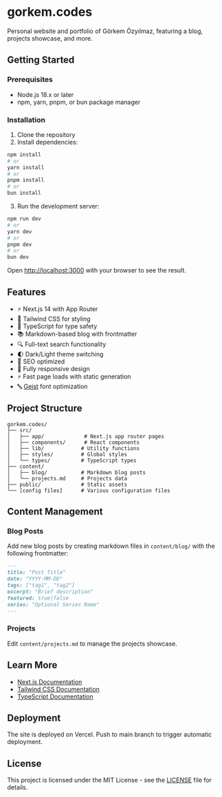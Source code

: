 # gorkem.codes

Personal website and portfolio of Görkem Özyılmaz, featuring a blog, projects showcase, and more.

## Getting Started

### Prerequisites

- Node.js 18.x or later
- npm, yarn, pnpm, or bun package manager

### Installation

1. Clone the repository
2. Install dependencies:

```bash
npm install
# or
yarn install
# or
pnpm install
# or
bun install
```

3. Run the development server:

```bash
npm run dev
# or
yarn dev
# or
pnpm dev
# or
bun dev
```

Open [http://localhost:3000](http://localhost:3000) with your browser to see the result.

## Features

- ⚡️ Next.js 14 with App Router
- 🎨 Tailwind CSS for styling
- 📝 TypeScript for type safety
- 📚 Markdown-based blog with frontmatter
- 🔍 Full-text search functionality
- 🌓 Dark/Light theme switching
- 🎯 SEO optimized
- 📱 Fully responsive design
- ⚡️ Fast page loads with static generation
- 🔤 [Geist](https://vercel.com/font) font optimization

## Project Structure

```
gorkem.codes/
├── src/
│   ├── app/             # Next.js app router pages
│   ├── components/      # React components
│   ├── lib/            # Utility functions
│   ├── styles/         # Global styles
│   └── types/          # TypeScript types
├── content/
│   ├── blog/           # Markdown blog posts
│   └── projects.md     # Projects data
├── public/             # Static assets
└── [config files]      # Various configuration files
```

## Content Management

### Blog Posts
Add new blog posts by creating markdown files in `content/blog/` with the following frontmatter:

```markdown
---
title: "Post Title"
date: "YYYY-MM-DD"
tags: ["tag1", "tag2"]
excerpt: "Brief description"
featured: true|false
series: "Optional Series Name"
---
```

### Projects
Edit `content/projects.md` to manage the projects showcase.

## Learn More

- [Next.js Documentation](https://nextjs.org/docs)
- [Tailwind CSS Documentation](https://tailwindcss.com/docs)
- [TypeScript Documentation](https://www.typescriptlang.org/docs)

## Deployment

The site is deployed on Vercel. Push to main branch to trigger automatic deployment.

## License

This project is licensed under the MIT License - see the [LICENSE](LICENSE) file for details.
